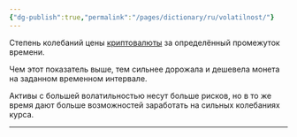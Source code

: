 ```yaml
---
{"dg-publish":true,"permalink":"/pages/dictionary/ru/volatilnost/"}
---
```



Степень колебаний цены [криптовалюты](https://hackmd.io/AU8FbBNKQYahoi0dj5-L-A) за определённый промежуток времени.

Чем этот показатель выше, тем сильнее дорожала и дешевела монета на заданном временном интервале.

Активы с большей волатильностью несут больше рисков, но в то же время дают больше возможностей заработать на сильных колебаниях курса.

---
